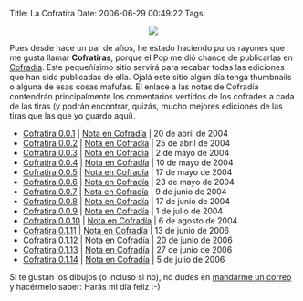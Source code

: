 Title: La Cofratira
Date: 2006-06-29 00:49:22
Tags: 

<p align="center"><img src="http://www.damog.net/files/cofratira/cofratira.png"/></p>
<p>
Pues desde hace un par de años, he estado haciendo puros rayones que me gusta llamar <strong>Cofratiras</strong>, porque el Pop me dió chance de publicarlas en <a target="_blank" href="http://www.cofradia.org/">Cofradía</a>. Este pequeñísimo sitio servirá para recabar todas las ediciones que han sido publicadas de ella. Ojalá este sitio algún día tenga thumbnails o alguna de esas cosas mafufas. El enlace a las notas de Cofradía contendrán principalmente los comentarios vertidos de los cofrades a cada de las tiras (y podrán encontrar, quizás, mucho mejores ediciones de las tiras que las que yo guardo aquí).
</p>
<ul>
<li>
<a target="_blank" href="http://www.damog.net/files/cofratira/01/cofratira-0.0.1.jpg">Cofratira 0.0.1</a> | <a target="_blank" href="http://cofradia.org/modules.php?name=News&amp;file=article&amp;sid=9040">Nota en Cofradía</a> | 20 de abril de 2004<a target="_blank" href="http://cofradia.org/modules.php?name=News&amp;file=article&amp;sid=9040">
</a>
</li>
<li>
<a target="_blank" href="http://www.damog.net/files/cofratira/02/cofratira-0.0.2.jpg">Cofratira 0.0.2</a> | <a target="_blank" href="http://cofradia.org/modules.php?name=News&amp;file=article&amp;sid=9115">Nota en Cofradía</a> | 25 de abril de 2004<a target="_blank" href="http://cofradia.org/modules.php?name=News&amp;file=article&amp;sid=9115">
</a>
</li>
<li>
<a target="_blank" href="http://www.damog.net/files/cofratira/03/cofratira-0.0.3.png">Cofratira 0.0.3</a> | <a target="_blank" href="http://cofradia.org/modules.php?name=News&amp;file=article&amp;sid=9212">Nota en Cofradía</a> | 2 de mayo de 2004<a target="_blank" href="http://cofradia.org/modules.php?name=News&amp;file=article&amp;sid=9212">
</a>
</li>
<li>
<a target="_blank" href="http://www.damog.net/files/cofratira/04/cofratira-0.0.4.png">Cofratira 0.0.4</a> | <a target="_blank" href="http://cofradia.org/modules.php?name=News&amp;file=article&amp;sid=9333">Nota en Cofradía</a> | 10 de mayo de 2004<a target="_blank" href="http://cofradia.org/modules.php?name=News&amp;file=article&amp;sid=9333">
</a>
</li>
<li>
<a target="_blank" href="http://www.damog.net/files/cofratira/05/cofratira-0.0.5.jpg">Cofratira 0.0.5</a> | <a target="_blank" href="http://cofradia.org/modules.php?name=News&amp;file=article&amp;sid=9441">Nota en Cofradía</a> | 17 de mayo de 2004<a target="_blank" href="http://cofradia.org/modules.php?name=News&amp;file=article&amp;sid=9441">
</a>
</li>
<li>
<a target="_blank" href="http://www.damog.net/files/cofratira/06/cofratira-0.0.6.jpg">Cofratira 0.0.6</a> | <a target="_blank" href="http://cofradia.org/modules.php?name=News&amp;file=article&amp;sid=9491">Nota en Cofradía</a> | 23 de mayo de 2004<a target="_blank" href="http://cofradia.org/modules.php?name=News&amp;file=article&amp;sid=9491">
</a>
</li>
<li>
<a target="_blank" href="http://www.damog.net/files/cofratira/07/cofratira-0.0.7.jpg">Cofratira 0.0.7</a> | <a target="_blank" href="http://cofradia.org/modules.php?name=News&amp;file=article&amp;sid=9722">Nota en Cofradía</a> | 9 de junio de 2004<a target="_blank" href="http://cofradia.org/modules.php?name=News&amp;file=article&amp;sid=9722">
</a>
</li>
<li>
<a target="_blank" href="http://www.damog.net/files/cofratira/08/cofratira-0.0.8.jpg">Cofratira 0.0.8</a> | <a target="_blank" href="http://cofradia.org/modules.php?name=News&amp;file=article&amp;sid=9828">Nota en Cofradía</a> | 17 de junio de 2004<a target="_blank" href="http://cofradia.org/modules.php?name=News&amp;file=article&amp;sid=9828">
</a>
</li>
<li>
<a target="_blank" href="http://www.damog.net/files/cofratira/09/cofratira-0.0.9.jpg">Cofratira 0.0.9</a> | <a target="_blank" href="http://cofradia.org/modules.php?name=News&amp;file=article&amp;sid=10023">Nota en Cofradía</a> | 1 de julio de 2004<a target="_blank" href="http://cofradia.org/modules.php?name=News&amp;file=article&amp;sid=10023">
</a>
</li>
<li>
<a target="_blank" href="http://www.damog.net/files/cofratira/10/cofratira-0.0.10.jpg">Cofratira 0.0.10</a> | <a target="_blank" href="http://cofradia.org/modules.php?name=News&amp;file=article&amp;sid=10474">Nota en Cofradía</a> | 6 de agosto de 2004<a target="_blank" href="http://cofradia.org/modules.php?name=News&amp;file=article&amp;sid=10474">
</a>
</li>
<li>
<a target="_blank" href="http://www.damog.net/files/cofratira/11/cofratira-0.1.11.jpg">Cofratira 0.1.11</a> | <a target="_blank" href="http://cofradia.org/modules.php?name=News&amp;file=article&amp;sid=17618">Nota en Cofradía</a> | 13 de junio de 2006<a target="_blank" href="http://cofradia.org/modules.php?name=News&amp;file=article&amp;sid=17618">
</a>
</li>
<li>
<a target="_blank" href="http://www.damog.net/files/cofratira/12/cofratira-0.1.12.jpg">Cofratira 0.1.12</a> | <a target="_blank" href="http://cofradia.org/modules.php?name=News&amp;file=article&amp;sid=17678">Nota en Cofradía</a> | 20 de junio de 2006<a target="_blank" href="http://cofradia.org/modules.php?name=News&amp;file=article&amp;sid=17678">
</a>
</li>
<li>
<a target="_blank" href="http://www.damog.net/files/cofratira/13/cofratira-0.1.13.jpg">Cofratira 0.1.13</a> | <a target="_blank" href="http://cofradia.org/modules.php?name=News&amp;file=article&amp;sid=17748">Nota en Cofradía</a> | 27 de junio de 2006</li>
<li>
<a target="_blank" href="http://www.damog.net/files/cofratira/14/cofratira-0.1.14.jpg">Cofratira 0.1.14</a> | <a target="_blank" href="http://cofradia.org/modules.php?name=News&amp;file=article&amp;sid=17816&amp;mode=nested&amp;order=0&amp;thold=0">Nota en Cofradía</a> | 5 de julio de 2006</li>
</ul>
<p>
Si te gustan los dibujos (o incluso si no), no dudes en <a href="http://www.damog.net/informacion-de-contacto">mandarme un correo</a> y hacérmelo saber: Harás mi día feliz :-) </p>

